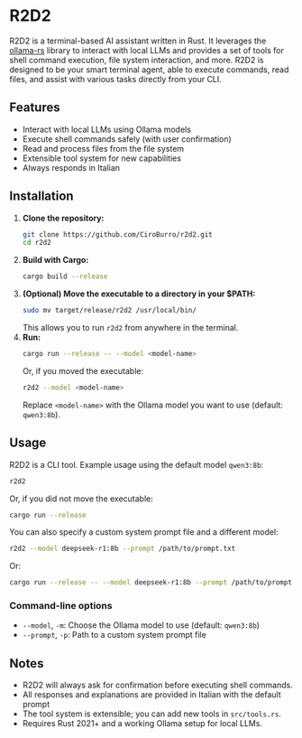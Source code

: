 # R2D2

R2D2 is a terminal-based AI assistant written in Rust. It leverages the [ollama-rs](https://github.com/pepperoni21/ollama-rs) library to interact with local LLMs and provides a set of tools for shell command execution, file system interaction, and more. R2D2 is designed to be your smart terminal agent, able to execute commands, read files, and assist with various tasks directly from your CLI.

## Features
- Interact with local LLMs using Ollama models
- Execute shell commands safely (with user confirmation)
- Read and process files from the file system
- Extensible tool system for new capabilities
- Always responds in Italian

## Installation

1. **Clone the repository:**
   ```sh
   git clone https://github.com/CiroBurro/r2d2.git
   cd r2d2
   ```
2. **Build with Cargo:**
   ```sh
   cargo build --release
   ```
3. **(Optional) Move the executable to a directory in your $PATH:**
   ```sh
   sudo mv target/release/r2d2 /usr/local/bin/
   ```
   This allows you to run `r2d2` from anywhere in the terminal.
4. **Run:**
   ```sh
   cargo run --release -- --model <model-name>
   ```
   Or, if you moved the executable:
   ```sh
   r2d2 --model <model-name>
   ```
   Replace `<model-name>` with the Ollama model you want to use (default: `qwen3:8b`).

## Usage

R2D2 is a CLI tool. Example usage using the default model `qwen3:8b`:

```sh
r2d2
```


Or, if you did not move the executable:

```sh
cargo run --release
```


You can also specify a custom system prompt file and a different model:

```sh
r2d2 --model deepseek-r1:8b --prompt /path/to/prompt.txt
```

Or:

```sh
cargo run --release -- --model deepseek-r1:8b --prompt /path/to/prompt.txt
```

### Command-line options
- `--model`, `-m`: Choose the Ollama model to use (default: `qwen3:8b`)
- `--prompt`, `-p`: Path to a custom system prompt file

## Notes
- R2D2 will always ask for confirmation before executing shell commands.
- All responses and explanations are provided in Italian with the default prompt
- The tool system is extensible; you can add new tools in `src/tools.rs`.
- Requires Rust 2021+ and a working Ollama setup for local LLMs.

